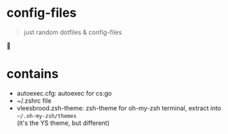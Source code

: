 # config-files
> just random dotfiles & config-files

:information_desk_person:

# contains
- autoexec.cfg: autoexec for cs:go
- ~/.zshrc file
- vleesbrood.zsh-theme: zsh-theme for oh-my-zsh terminal, extract into ```~/.oh-my-zsh/themes```  
(it's the YS theme, but different)
